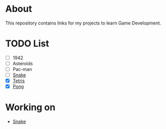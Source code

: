 # About

This repository contains links for my projects to learn Game Development.

# TODO List
- [ ] 1942
- [ ] Asteroids
- [ ] Pac-man
- [ ] [Snake](https://github.com/ViniciusChrisosthemos/Snake)
- [X] [Tetris](https://github.com/ViniciusChrisosthemos/Tetris)
- [X] [Pong](https://github.com/ViniciusChrisosthemos/Pong)

# Working on
- [Snake](https://github.com/ViniciusChrisosthemos/Snake)
